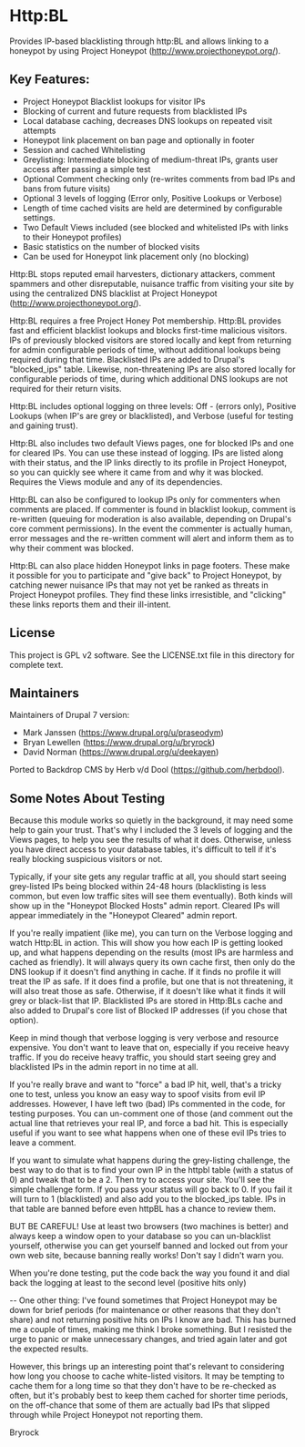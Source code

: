 Http:BL
=======
Provides IP-based blacklisting through http:BL and allows linking to a honeypot by using Project Honeypot (http://www.projecthoneypot.org/). 

Key Features:
-------------

 * Project Honeypot Blacklist lookups for visitor IPs
 * Blocking of current and future requests from blacklisted IPs
 * Local database caching, decreases DNS lookups on repeated visit attempts
 * Honeypot link placement on ban page and optionally in footer
 * Session and cached Whitelisting
 * Greylisting: Intermediate blocking of medium-threat IPs, grants user access after passing a simple test
 * Optional Comment checking only (re-writes comments from bad IPs and bans from future visits)
 * Optional 3 levels of logging (Error only, Positive Lookups or Verbose)
 * Length of time cached visits are held are determined by configurable settings.
 * Two Default Views included (see blocked and whitelisted IPs with links to their Honeypot profiles)
 * Basic statistics on the number of blocked visits
 * Can be used for Honeypot link placement only (no blocking)

Http:BL stops reputed email harvesters, dictionary attackers, comment spammers and other
disreputable, nuisance traffic from visiting your site by using the centralized DNS blacklist at
Project Honeypot (http://www.projecthoneypot.org/).

Http:BL requires a free Project Honey Pot membership. Http:BL provides fast and efficient blacklist lookups and blocks first-time malicious visitors.  IPs of previously blocked visitors are stored locally and kept from returning for admin configurable periods of time, without additional lookups being required during that time.  Blacklisted IPs are added to Drupal's "blocked_ips" table.  Likewise, non-threatening IPs are also stored locally for configurable periods of time, during which additional DNS lookups are not required for their return visits.

Http:BL includes optional logging on three levels: Off - (errors only), Positive Lookups (when IP's are grey or blacklisted), and Verbose (useful for testing and gaining trust).

Http:BL also includes two default Views pages, one for blocked IPs and one for cleared IPs.  You can use these instead of logging.  IPs are listed along with their status, and the IP links directly to its profile in Project Honeypot, so you can quickly see where it came from and why it was blocked.  Requires the Views module and any of its dependencies.

Http:BL can also be configured to lookup IPs only for commenters when comments are placed.  If commenter is found in blacklist lookup, comment is re-written (queuing for moderation is also available, depending on Drupal's core comment permissions). In the event the commenter is actually human, error messages and the re-written comment will alert and inform them as to why their comment was blocked.

Http:BL can also place hidden Honeypot links in page footers.  These make it possible for you to participate and "give back" to Project Honeypot, by catching newer nuisance IPs that may not yet be ranked as threats in Project Honeypot profiles.  They find these links irresistible,  and "clicking" these links reports them and their ill-intent.  

License
-------

This project is GPL v2 software. See the LICENSE.txt file in this directory for complete text.

Maintainers
-----------

Maintainers of Drupal 7 version:

* Mark Janssen (https://www.drupal.org/u/praseodym)
* Bryan Lewellen (https://www.drupal.org/u/bryrock)
* David Norman (https://www.drupal.org/u/deekayen)

Ported to Backdrop CMS by Herb v/d Dool (https://github.com/herbdool).
  
Some Notes About Testing
------------------------
 
Because this module works so quietly in the background, it may need some help to gain your trust.  That's why I included the 3 levels of logging and the Views pages, to help you see the results of what it does.  Otherwise, unless you have direct access to your database tables, it's difficult to tell if it's really blocking suspicious visitors or not.

Typically, if your site gets any regular traffic at all, you should start seeing grey-listed IPs being blocked within 24-48 hours (blacklisting is less common, but even low traffic sites will see them eventually).  Both kinds will show up in the "Honeypot Blocked Hosts" admin report.  Cleared IPs will appear immediately in the "Honeypot Cleared" admin report.

If you're really impatient (like me), you can turn on the Verbose logging and watch Http:BL in action.  This will show you how each IP is getting looked up, and what happens depending on the results (most IPs are harmless and cached as friendly).  It will always query its own cache first, then only do the DNS lookup if it doesn't find anything in cache.  If it finds no profile it will treat the IP as safe.  If it does find a profile, but one that is not threatening, it will also treat those as safe.  Otherwise, if it doesn't like what it finds it will grey or black-list that IP.  Blacklisted IPs are stored in Http:BLs cache and also added to Drupal's core list of Blocked IP addresses (if you chose that option).

Keep in mind though that verbose logging is very verbose and resource expensive. You don't want to leave that on, especially if you receive heavy traffic.  If you do receive heavy traffic, you should start seeing grey and blacklisted IPs in the admin report in no time at all.

If you're really brave and want to "force" a bad IP hit, well, that's a tricky one to test, unless you know an easy way to spoof visits from evil IP addresses.  However, I have left two (bad) IPs commented in the code, for testing purposes.  You can un-comment one of those (and comment out the actual line that retrieves your real IP, and force a bad hit.  This is especially useful if you want to see what happens when one of these evil IPs tries to leave a comment.

If you want to simulate what happens during the grey-listing challenge, the best way to do that is to find your own IP in the httpbl table (with a status of 0) and tweak that to be a 2.  Then try to access your site.  You'll see the simple challenge form.  If you pass your status will go back to 0.  If you fail it will turn to 1 (blacklisted) and also add you to the blocked_ips table.  IPs in that table are banned before even httpBL has a chance to review them.

BUT BE CAREFUL!  Use at least two browsers (two machines is better) and always keep a window open to your database so you can un-blacklist yourself, otherwise you can get yourself banned and locked out from your own web site, because banning really works!  Don't say I didn't warn you.

When you're done testing, put the code back the way you found it and dial back the logging at least to the second level (positive hits only)

--
One other thing:  I've found sometimes that Project Honeypot may be down for brief periods (for maintenance or other reasons that they don't share) and not returning positive hits on IPs I know are bad.  This has burned me a couple of times, making me think I broke something.  But I resisted the urge to panic or make unnecessary changes, and tried again later and got the expected results.

However, this brings up an interesting point that's relevant to considering how long you choose to cache white-listed visitors.  It may be tempting to cache them for a long time so that they don't have to be re-checked as often, but it's probably best to keep them cached for shorter time periods, on the off-chance that some of them are actually bad IPs that slipped through while Project Honeypot not reporting them.

Bryrock
